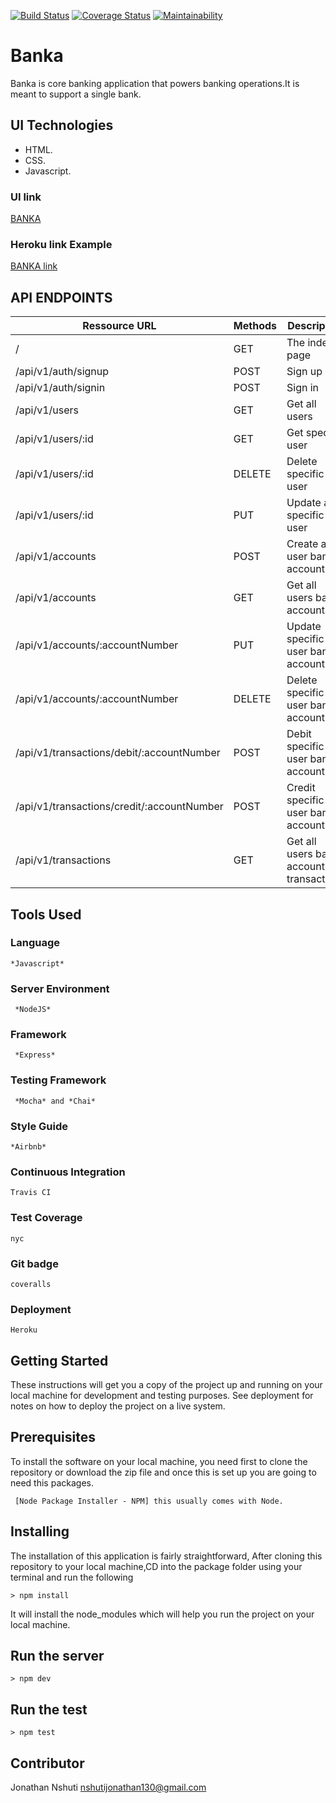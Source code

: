 [![Build Status](https://travis-ci.org/nshutijonathan/Banka.svg?branch=develop)](https://travis-ci.org/nshutijonathan/Banka)
[![Coverage Status](https://coveralls.io/repos/github/nshutijonathan/Banka/badge.svg?branch=develop)](https://coveralls.io/github/nshutijonathan/Banka?branch=develop)
[![Maintainability](https://api.codeclimate.com/v1/badges/f9967a634125a11b3a3a/maintainability)](https://codeclimate.com/github/nshutijonathan/Banka/maintainability)
# Banka
Banka is core banking application that powers banking operations.It is meant to support a single bank.

## UI Technologies
* HTML.
* CSS.
* Javascript.
### UI link
 [BANKA](https://nshutijonathan.github.io/Banka/ui/html/)

 ### Heroku link Example

[BANKA link](https://bankaweb.herokuapp.com/)

## API ENDPOINTS
| Ressource URL | Methods  | Description  |
| ------- | --- | --- |
| / | GET | The index page |
| /api/v1/auth/signup| POST | Sign up |
| /api/v1/auth/signin| POST | Sign in |
| /api/v1/users| GET | Get all users |
| /api/v1/users/:id| GET | Get specific user |
| /api/v1/users/:id| DELETE| Delete specific user |
| /api/v1/users/:id| PUT | Update a specific user |
| /api/v1/accounts| POST | Create a user bank account |
| /api/v1/accounts| GET| Get all  users bank accounts |
| /api/v1/accounts/:accountNumber| PUT| Update specific user bank account |
| /api/v1/accounts/:accountNumber| DELETE| Delete specific user bank account |
| /api/v1/transactions/debit/:accountNumber| POST| Debit specific user bank account |
| /api/v1/transactions/credit/:accountNumber| POST| Credit specific user bank account |
| /api/v1/transactions| GET| Get all users bank account transactions |
## Tools Used

### Language
```
*Javascript*
```
### Server Environment
```
 *NodeJS* 
 ```
### Framework
```
 *Express* 
 ```
### Testing Framework
```
 *Mocha* and *Chai*
 ```
### Style Guide
```
*Airbnb*
```
### Continuous Integration
```
Travis CI
```
### Test Coverage
```
nyc
```
### Git badge
```
coveralls
```
### Deployment
```
Heroku
```
## Getting Started
These instructions will get you a copy of the project up and running on your local machine for development and testing purposes. See deployment for notes on how to deploy the project on a live system.
## Prerequisites
To install the software on your local machine, you need first to clone the repository or download the zip file and once this is set up you are going to need this packages.

```
 [Node Package Installer - NPM] this usually comes with Node.
```

## Installing
The installation of this application is fairly straightforward, After cloning this repository to your local machine,CD into the package folder using your terminal and run the following

```
> npm install
```

It will install the node_modules which will help you run the project on your local machine.

## Run the server
```
> npm dev
```
## Run the test
```
> npm test
```


## Contributor
Jonathan Nshuti <nshutijonathan130@gmail.com>